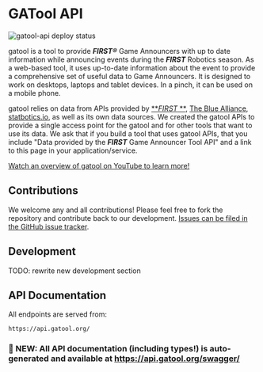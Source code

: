 # GATool API

![gatool-api deploy status](https://github.com/arthurlockman/gatool-api/actions/workflows/main_gatool-api.yml/badge.svg)

gatool is a tool to provide **_FIRST®_** Game Announcers with up to date information while announcing events during the
**_FIRST_** Robotics season. As a web-based tool, it uses up-to-date information about the event to provide a
comprehensive set of useful data to Game Announcers. It is designed to work on desktops, laptops and tablet devices. In
a pinch, it can be used on a mobile phone.

gatool relies on data from APIs provided by [**_FIRST_
**](https://frc-api-docs.firstinspires.org), [The Blue Alliance](https://www.thebluealliance.com/apidocs/v3), [statbotics.io](https://www.statbotics.io/docs/rest),
as well as its own data sources. We created the gatool APIs to provide a single access point for the gatool and for
other tools that want to use its data. We ask that if you build a tool that uses gatool APIs, that you include "Data
provided by the **_FIRST_** Game Announcer Tool API" and a link to this page in your application/service.

[Watch an overview of gatool on YouTube to learn more!](https://youtu.be/-n96KgtgYF0)

## Contributions

We welcome any and all contributions! Please feel free to fork the repository and contribute back to our
development. [Issues can be filed in the GitHub issue tracker](https://github.com/arthurlockman/gatool-api/issues/new).

## Development

TODO: rewrite new development section

## API Documentation

All endpoints are served from:

```
https://api.gatool.org/
```

### 🚀 NEW: All API documentation (including types!) is auto-generated and available at https://api.gatool.org/swagger/